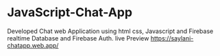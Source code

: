 # JavaScript-Chat-App
Developed Chat web Application using html css, Javascript and Firebase realtime Database and Firebase Auth.
live Preview 
https://saylani-chatapp.web.app/
